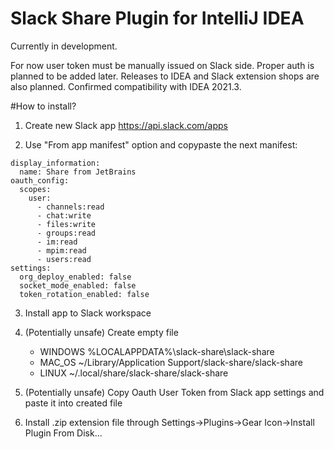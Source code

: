 # Slack Share Plugin for IntelliJ IDEA

Currently in development.

For now user token must be manually issued on Slack side. 
Proper auth is planned to be added later.
Releases to IDEA and Slack extension shops are also planned.
Confirmed compatibility with IDEA 2021.3.

#How to install?

1. Create new Slack app
   https://api.slack.com/apps

2. Use "From app manifest" option and copypaste the next manifest:

```
display_information:
  name: Share from JetBrains
oauth_config:
  scopes:
    user:
      - channels:read
      - chat:write
      - files:write
      - groups:read
      - im:read
      - mpim:read
      - users:read
settings:
  org_deploy_enabled: false
  socket_mode_enabled: false
  token_rotation_enabled: false
```

3. Install app to Slack workspace

4. (Potentially unsafe) Create empty file
   - WINDOWS %LOCALAPPDATA%\slack-share\slack-share
   - MAC_OS ~/Library/Application Support/slack-share/slack-share
   - LINUX ~/.local/share/slack-share/slack-share

5. (Potentially unsafe) Copy Oauth User Token from Slack app settings and paste it into created file

6. Install .zip extension file through Settings->Plugins->Gear Icon->Install Plugin From Disk...
